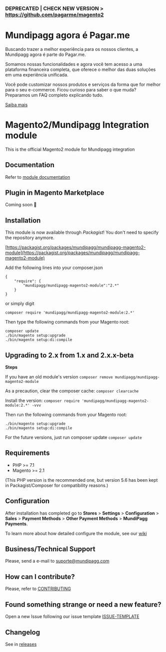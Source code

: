 ### DEPRECATED | CHECK NEW VERSION > https://github.com/pagarme/magento2

# Mundipagg agora é Pagar.me

Buscando trazer a melhor experiência para os nossos clientes, a Mundipagg agora é parte do Pagar.me.

Somamos nossas funcionalidades e agora você tem acesso a uma plataforma financeira completa, que oferece o melhor das duas soluções em uma experiência unificada.

Você pode customizar nossos produtos e serviços da forma que for melhor para o seu e-commerce. Ficou curioso para saber o que muda? Preparamos um FAQ completo explicando tudo.

[Saiba mais](https://mundipagg.zendesk.com/hc/pt-br/categories/4404432249876-Incorpora%C3%A7%C3%A3o-Mundipagg-pelo-Pagar-me)


# Magento2/Mundipagg Integration module
This is the official Magento2 module for Mundipagg integration

## Documentation
Refer to [module documentation](https://github.com/mundipagg/magento2/wiki)

## Plugin in Magento Marketplace
Coming soon :construction:

## Installation

This module is now available through *Packagist*! You don't need to specify the repository anymore.

[https://packagist.org/packages/mundipagg/mundipagg-magento2-module](https://packagist.org/packages/mundipagg/mundipagg-magento2-module)

Add the following lines into your composer.json 
```
{
	"require": {
		"mundipagg/mundipagg-magento2-module":"2.*"
	}
}
```

or simply digit 
```
composer require 'mundipagg/mundipagg-magento2-module:2.*'
```
 
Then type the following commands from your Magento root:

```
composer update
./bin/magento setup:upgrade
./bin/magento setup:di:compile
```

## Upgrading to 2.x from 1.x and 2.x.x-beta

**Steps**

If you have an old module's version
`composer remove mundipagg/mundipagg-magento2-module`

As a precaution, clear the composer cache:
`composer clearcache`

Install the version:
`composer require 'mundipagg/mundipagg-magento2-module:2.*' -vvv`

Then run the following commands from your Magento root:

```
./bin/magento setup:upgrade
./bin/magento setup:di:compile
```

For the future versions, just run composer update
`composer update`




## Requirements
* PHP >= 7.1
* Magento >= 2.1
  
(This PHP version is the recommended one, but version 5.6 has been kept in Packagist/Composer for compatibility reasons.)

## Configuration

After installation has completed go to **Stores** > **Settings** > **Configuration** > **Sales** > **Payment Methods** > **Other Payment Methods** > **MundiPagg Payments**.

To learn more about how detailed configure the module, see our [wiki](https://github.com/mundipagg/magento2/wiki)

## Business/Technical Support

Please, send a e-mail to [suporte@mundipagg.com](mailto:suporte@mundipagg.com)

## How can I contribute?
Please, refer to [CONTRIBUTING](CONTRIBUTING.md)

## Found something strange or need a new feature?
Open a new Issue following our issue template [ISSUE-TEMPLATE](ISSUE-TEMPLATE.md)

## Changelog
See in [releases](https://github.com/mundipagg/magento2/releases)
